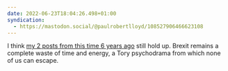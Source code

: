 ```yaml
---
date: 2022-06-23T18:04:26.498+01:00
syndication:
  - https://mastodon.social/@paulrobertlloyd/108527906466623108
---
```


I think [my 2 posts from this time 6 years ago](/categories/brexit/) still hold up. Brexit remains a complete waste of time and energy, a Tory psychodrama from which none of us can escape.
